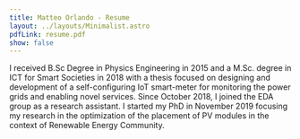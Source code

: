 ```yaml
---
title: Matteo Orlando - Resume
layout: ../layouts/Minimalist.astro
pdfLink: resume.pdf
show: false
---
```



I received B.Sc Degree in Physics Engineering in 2015 and a M.Sc. degree in ICT for Smart Societies in 2018 with a thesis focused on designing and development of a self-configuring IoT smart-meter for monitoring the power grids and enabling novel services. Since October 2018, I joined the EDA group as a research assistant. I started my PhD in November 2019 focusing my research in the optimization of the placement of PV modules in the context of Renewable Energy Community.


